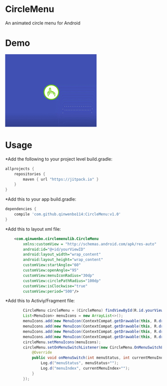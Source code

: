 # CircleMenu
An animated circle menu for Android
# Demo
![](https://raw.githubusercontent.com/qinwenbo114/CircleMenu/master/demo/demo.gif)
# Usage
*Add the following to your project level build.gradle:
```groovy
allprojects {
    repositories {
        maven { url "https://jitpack.io" }
    }
}
```
*Add this to your app build.gradle:
```groovy
dependencies {
    compile 'com.github.qinwenbo114:CircleMenu:v1.0'
}
```
*Add this to layout xml file:
```xml
    <com.qinwenbo.circlemenulib.CircleMenu
        xmlns:customView = "http://schemas.android.com/apk/res-auto"
        android:id="@+id/yourViewID"
        android:layout_width="wrap_content"
        android:layout_height="wrap_content"
        customView:startAngle="60"
        customView:openAngle="95"
        customView:menuIconRadius="30dp"
        customView:circlePathRadius="100dp"
        customView:isClockwise="true"
        customView:period="500"/>
```
*Add this to Activiy/Fragment file:
```java
        CircleMenu circleMenu = (CircleMenu) findViewById(R.id.yourViewID);
        List<MenuIcon> menuIcons = new ArrayList<>();
        menuIcons.add(new MenuIcon(ContextCompat.getDrawable(this, R.drawable.yourMenuImage1)));
        menuIcons.add(new MenuIcon(ContextCompat.getDrawable(this, R.drawable.yourMenuImage2)));
        menuIcons.add(new MenuIcon(ContextCompat.getDrawable(this, R.drawable.yourMenuImage3)));
        menuIcons.add(new MenuIcon(ContextCompat.getDrawable(this, R.drawable.yourMenuImage4)));
        circleMenu.setMenuIcons(menuIcons);
        circleMenu.setOnMenuSwitchListener(new CircleMenu.OnMenuSwitchListener() {
            @Override
            public void onMenuSwitch(int menuStatus, int currentMenuIndex) {
                Log.d("menuStatus", menuStatus+"");
                Log.d("menuIndex", currentMenuIndex+"");
            }
        });
```
